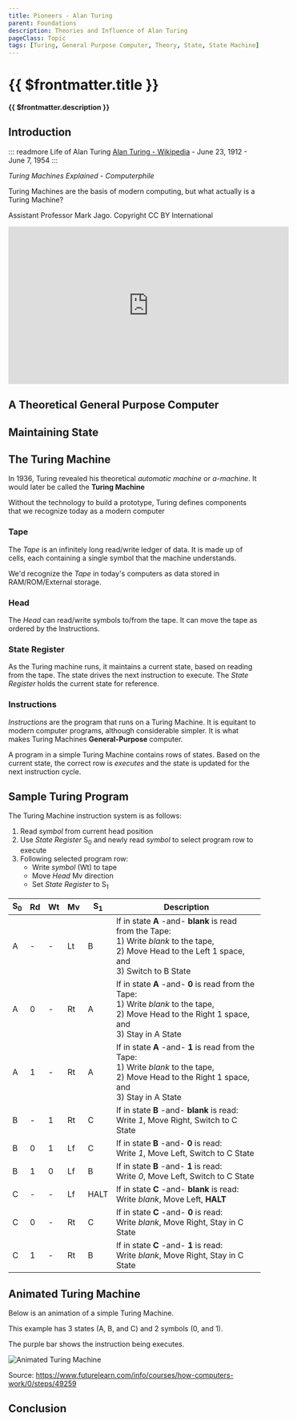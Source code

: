 ```yaml
---
title: Pioneers - Alan Turing
parent: Foundations
description: Theories and Influence of Alan Turing
pageClass: Topic
tags: [Turing, General Purpose Computer, Theory, State, State Machine]
---
```


# {{ $frontmatter.title }}
**{{ $frontmatter.description }}**


<KeyConcepts :ConceptArray= "[
{
  Concept:'A Theoretical General Purpose Computer',
  Details:'While the technology did not exist to build his vision, Turing, nevertheless, defined the components and interactions needed to create a general purpose computer'
},
{
  Concept:'Maintaining State',
  Details:'The state machine is the heart of Turings theory, allowing computer to execute based on changing inputs and internal events'
},
{
  Concept:'The Turing Machine',
  Details:'The theoretical model that defined the actual creation a decade later'
}
]" />

## Introduction

::: readmore Life of Alan Turing
[Alan Turing - Wikipedia](https://en.wikipedia.org/wiki/Alan_Turing) - June 23, 1912 - June 7, 1954
:::


*Turing Machines Explained - Computerphile*
<p>Turing Machines are the basis of modern computing, but what actually is a Turing Machine?</p> <p>Assistant Professor Mark Jago. Copyright CC BY International</p> 
<iframe width="560" height="315" src="https://www.youtube.com/embed/dNRDvLACg5Q" title="YouTube video player" frameborder="0" allow="accelerometer; autoplay; clipboard-write; encrypted-media; gyroscope; picture-in-picture" allowfullscreen></iframe>

## A Theoretical General Purpose Computer

## Maintaining State

## The Turing Machine

In 1936, Turing revealed his theoretical *automatic machine* or *a-machine*. It would later be called the **Turing Machine**

Without the technology to build a prototype, Turing defines components that we recognize today as a modern computer

### Tape
The *Tape* is an infinitely long read/write ledger of data. It is made up of cells, each containing a single symbol that the machine understands.

We'd recognize the *Tape* in today's computers as data stored in RAM/ROM/External storage.

### Head

The *Head* can read/write symbols to/from the tape. It can move the tape as ordered by the Instructions.

### State Register

As the Turing machine runs, it maintains a current state, based on reading from the tape. The state drives the next instruction to execute. The *State Register* holds the current state for reference.

### Instructions

*Instructions* are the program that runs on a Turing Machine. It is equitant to modern computer programs, although considerable simpler. It is what makes Turing Machines **General-Purpose** computer.

A program in a simple Turing Machine contains rows of states. Based on the current state, the correct row is *executes* and the state is updated for the next instruction cycle.

## Sample Turing Program

The Turing Machine instruction system is as follows: 
1. Read *symbol* from current head position
1. Use *State Register* S<sub>0</sub> and newly read *symbol* to select program row to execute
1. Following selected program row:
    - Write *symbol* (Wt) to tape
    - Move *Head* Mv direction
    - Set *State Register* to S<sub>1</sub>

|S<sub>0</sub>|Rd|Wt|Mv|S<sub>1</sub>|Description|
|-|-|-|-|-|-|
|A|-|-|Lt|B|If in state **A** -and- **blank** is read from the Tape: <br>1) Write *blank* to the tape, <br>2) Move Head to the Left 1 space, and <br>3) Switch to B State|
|A|0|-|Rt|A|If in state **A** -and- **0** is read from the Tape: <br>1) Write *blank* to the tape, <br>2) Move Head to the Right 1 space, and <br>3) Stay in A State|
|A|1|-|Rt|A|If in state **A** -and- **1** is read from the Tape: <br>1) Write *blank* to the tape, <br>2) Move Head to the Right 1 space, and <br>3) Stay in A State|
|B|-|1|Rt|C|If in state **B** -and- **blank** is read: <br>Write *1*, Move Right, Switch to C State|
|B|0|1|Lf|C|If in state **B** -and- **0** is read: <br>Write *1*, Move Left, Switch to C State|
|B|1|0|Lf|B|If in state **B** -and- **1** is read: <br>Write *0*, Move Left, Switch to C State|
|C|-|-|Lf|HALT|If in state **C** -and- **blank** is read: <br>Write *blank*, Move Left, **HALT**|
|C|0|-|Rt|C|If in state **C** -and- **0** is read: <br>Write *blank*, Move Right, Stay in C State|
|C|1|-|Rt|B|If in state **C** -and- **1** is read: <br>Write *blank*, Move Right, Stay in C State|


## Animated Turing Machine

Below is an animation of a simple Turing Machine.

This example has 3 states (A, B, and C) and 2 symbols (0, and 1).

The purple bar shows the instruction being executes.

![Animated Turing Machine](/images/Foundations/Turing/Turing_machines_06-1.gif)

Source: https://www.futurelearn.com/info/courses/how-computers-work/0/steps/49259

## Conclusion